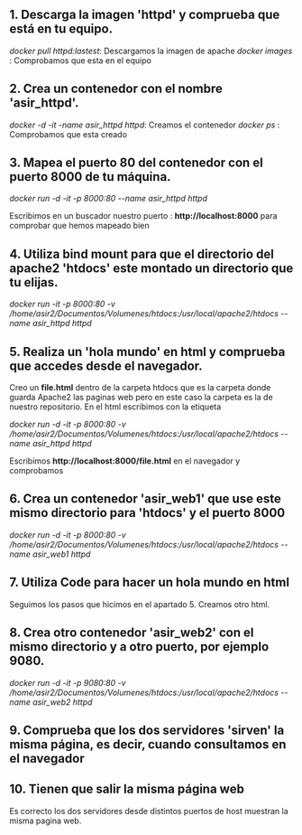 ## 1. Descarga la imagen 'httpd' y comprueba que está en tu equipo.

*docker pull httpd:lastest*: Descargamos la imagen de apache 
*docker images* : Comprobamos que esta en el equipo

## 2. Crea un contenedor con el nombre 'asir_httpd'.

*docker -d -it -name asir_httpd httpd*: Creamos el contenedor
*docker ps* : Comprobamos que esta creado

## 3. Mapea el puerto 80 del contenedor con el puerto 8000 de tu máquina.

*docker run -d -it -p 8000:80 --name asir_httpd httpd*

Escribimos en un buscador nuestro puerto : **http://localhost:8000** para comprobar que hemos mapeado bien

## 4. Utiliza bind mount para que el directorio del apache2 'htdocs' este montado un directorio que tu elijas. 

*docker run -it -p 8000:80 -v /home/asir2/Documentos/Volumenes/htdocs:/usr/local/apache2/htdocs --name asir_httpd httpd*

## 5. Realiza un 'hola mundo' en html y comprueba que accedes desde el navegador.

Creo un **file.html** dentro de la carpeta htdocs que es la carpeta donde guarda Apache2 las paginas web pero en este caso la carpeta es la de nuestro repositorio. En el html escribimos con la etiqueta **<html>**

*docker run -d -it -p 8000:80 -v /home/asir2/Documentos/Volumenes/htdocs:/usr/local/apache2/htdocs --name asir_httpd httpd*

Escribimos **http://localhost:8000/file.html** en el navegador y comprobamos

## 6. Crea un contenedor 'asir_web1' que use este mismo directorio para 'htdocs' y el puerto 8000

*docker run -d -it -p 8000:80 -v /home/asir2/Documentos/Volumenes/htdocs:/usr/local/apache2/htdocs --name asir_web1 httpd*

## 7. Utiliza Code para hacer un hola mundo en html

Seguimos los pasos que hicimos en el apartado 5. Creamos otro html.

## 8. Crea otro contenedor 'asir_web2' con el mismo directorio y a otro puerto, por ejemplo 9080.

*docker run -d -it -p 9080:80 -v /home/asir2/Documentos/Volumenes/htdocs:/usr/local/apache2/htdocs --name asir_web2 httpd*

## 9. Comprueba que los dos servidores 'sirven' la misma página, es decir, cuando consultamos en el navegador 

## 10. Tienen que salir la misma página web   

Es correcto los dos servidores desde distintos puertos de host muestran la misma pagina web.

